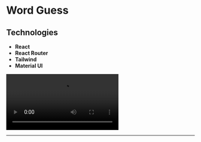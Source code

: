 # Word Guess

## Technologies

- **React**
- **React Router**
- **Tailwind**
- **Material UI**

![Preview](https://user-images.githubusercontent.com/100797809/230553066-a148e6c8-d196-4873-9d62-e3d422dc1b7b.mp4)

---

